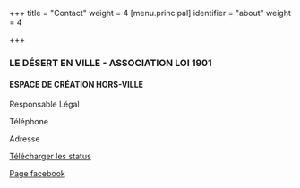 +++
title = "Contact"
weight = 4
[menu.principal]
identifier = "about"
weight = 4

+++
### LE DÉSERT EN VILLE - ASSOCIATION LOI 1901

#### ESPACE DE CRÉATION HORS-VILLE

Responsable Légal

Téléphone

Adresse

[Télécharger les status](static/dl/status.pdf)

[Page facebook](http://www.facebook.com)
